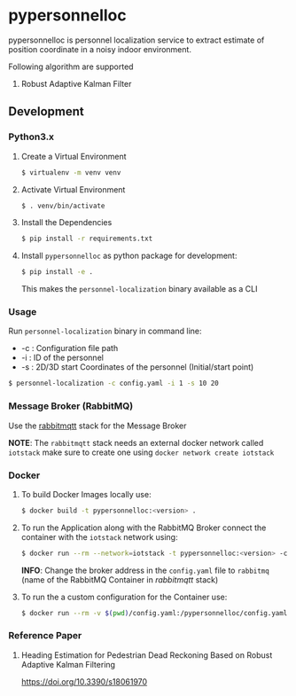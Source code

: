 # pypersonnelloc

pypersonnelloc is personnel localization service to extract estimate of position coordinate in a noisy indoor environment.

Following algorithm are supported

1. Robust Adaptive Kalman Filter

## Development

### Python3.x

1. Create a Virtual Environment
   
    ```bash
   $ virtualenv -m venv venv
   ```
   
2. Activate Virtual Environment

    ```bash
    $ . venv/bin/activate 
    ```

3. Install the Dependencies

    ```bash
    $ pip install -r requirements.txt
    ```

4. Install `pypersonnelloc` as python package for development:

    ```bash
   $ pip install -e .
   ```
   
   This makes the `personnel-localization` binary available as a CLI

### Usage
Run `personnel-localization` binary in command line:

- -c : Configuration file path
- -i : ID of the personnel
- -s : 2D/3D start Coordinates of the personnel (Initial/start point)

```bash
$ personnel-localization -c config.yaml -i 1 -s 10 20
```

### Message Broker (RabbitMQ)

Use the [rabbitmqtt](https://github.com/virtual-origami/rabbitmqtt) stack for the Message Broker

__NOTE__: The `rabbitmqtt` stack needs an external docker network called `iotstack` make sure to create one using `docker network create iotstack`

### Docker

1. To build Docker Images locally use:

    ```bash
    $ docker build -t pypersonnelloc:<version> .
    ```

2. To run the Application along with the RabbitMQ Broker connect the container with the `iotstack` network using:

    ```bash
    $ docker run --rm --network=iotstack -t pypersonnelloc:<version> -c config.yaml -i 1 -s 10 20
    ```

    __INFO__: Change the broker address in the `config.yaml` file to `rabbitmq` (name of the RabbitMQ Container in _rabbitmqtt_ stack)

3. To run the a custom configuration for the Container use:

    ```bash
    $ docker run --rm -v $(pwd)/config.yaml:/pypersonnelloc/config.yaml --network=iotstack -t pypersonnelloc:<version> -c config.yaml -i 1 -s 10 20
    ```

### Reference Paper

1. Heading Estimation for Pedestrian Dead Reckoning Based on Robust Adaptive Kalman Filtering 

   https://doi.org/10.3390/s18061970 

